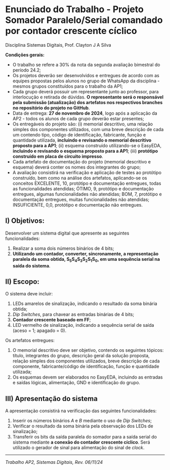 # Enunciado do Trabalho - Projeto Somador Paralelo/Serial comandado por contador crescente cíclico

Disciplina Sistemas Digitais, Prof. Clayton J A Silva

**Condições gerais:**

- O trabalho se refere a 30% da nota da segunda avaliação bimestral do período 24.2;
- Os projetos deverão ser desenvolvidos e entregues de acordo com as equipes propostas pelos alunos no grupo de WhatsApp da disciplina - mesmos grupos constituídos para o trabalho da AP1;
- Cada grupo deverá possuir um representante junto ao professor, para interlocução e retirada de dúvidas. **O representante será o responsável pela submissão (atualização) dos artefatos nos respectivos branches no repositório do projeto no GitHub**. 
- Data de entrega: **27 de novembro de 2024**, logo após a aplicação da AP2 - todos os alunos de cada grupo deverão estar presentes;
- Os entregáveis do projeto são: 
    (i) memorial descritivo, uma relação simples dos componentes utilizados, com uma breve descrição de cada um contendo tipo, código de identificação, fabricante, função e quantidade utilizada, **incluindo e revisando o memorial descritivo proposto para a AP1**; 
    (ii) esquema construído utilizando-se o EasyEDA, **incluindo e revisando o esquema proposto para a AP1**; 
    (iii) **protótipo construído em placa de circuito impresso**.
- Cada artefato de documentação do projeto (memorial descritivo e esquema) deverá conter os nomes dos integrantes do grupo;
- A avaliação consistirá na verificação e aplicação de testes ao protótipo construído, bem como na análise dos artefatos, aplicando-se os conceitos EXCELENTE, 10, protótipo e documentação entregues, todas as funcionalidades atendidas; ÓTIMO, 9, protótipo e documentação entregues, algumas funcionalidades não atendidas; BOM, 7, protótipo e documentação entregues, muitas funcionalidades não atendidas; INSUFICIENTE, 0,0, protótipo e documentação não entregues.

## I) Objetivos:

Desenvolver um sistema digital que apresente as seguintes funcionalidades:

1. Realizar a soma dois números binários de 4 bits;
2. **Utilizando um contador, converter, sincronamente, a representação paralela da soma obtida, S<sub>5</sub>S<sub>4</sub>S<sub>3</sub>S<sub>2</sub>S<sub>1</sub>S<sub>0</sub>, em uma sequência serial na saída do sistema**.

## II) Escopo:

O sistema deve incluir:

1. LEDs amarelos de sinalização, indicando o resultado da soma binária obtida;
2. *Dip Switches*, para chavear as entradas binárias de 4 bits;
3. **Contador crescente baseado em FF**;
4. LED vermelho de sinalização, indicando a sequência serial de saída (aceso = 1; apagado = 0).

Os artefatos entregues:

1. O memorial descritivo deve ser objetivo, contendo os seguintes tópicos: título, integrantes do grupo, descrição geral da solução proposta, relação simples dos componentes utilizados, breve descrição de cada componente, fabricante/código de identificação, função e quantidade utilizada;
2. Os esquemas devem ser elaborados no EasyEDA, incluindo as entradas e saídas lógicas, alimentação, GND e identificação do grupo.

## III) Apresentação do sistema

A apresentação consistirá na verificação das seguintes funcionalidades:
1. Inserir os números binários *A* e *B* mediante o uso de *Dip Switches*;
2. Verificar o resultado da soma binária pela observação dos LEDs de sinalização;
3. Transferir os bits da saída paralela do somador para a saída serial do sistema mediante **a conexão do contador crescente cíclico**. Será utilizado o gerador de sinal para alimentação do sinal de *clock*.


---
*Trabalho AP2, Sistemas Digitais, Rev. 06/11/24*

